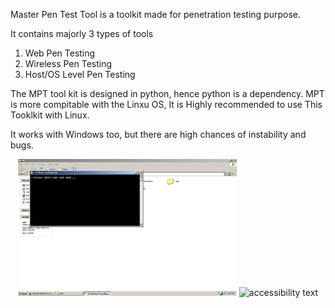 Master Pen Test Tool is a toolkit made for penetration testing purpose.

It contains majorly 3 types of tools
1) Web Pen Testing
2) Wireless Pen Testing
3) Host/OS Level Pen Testing

The MPT tool kit is designed in python, hence python is a dependency. 
MPT is more compitable with the Linxu OS, It is Highly recommended to use
This Tooklkit with Linux.

It works with Windows too, but there are high chances of instability and bugs.

<p align="center">
  <img src="/screenshots/1.jpeg" width="350" title="hover text">
  <img src="your_relative_path_here_number_2_large_name" width="350" alt="accessibility text">
</p>

